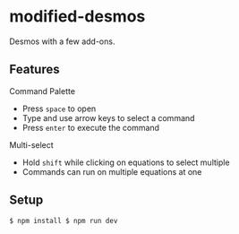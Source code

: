 # modified-desmos

Desmos with a few add-ons.

## Features

Command Palette
  - Press  `space` to open
  - Type and use arrow keys to select a command
  - Press `enter` to execute the command

Multi-select
  - Hold `shift` while clicking on equations to select multiple
  - Commands can run on multiple equations at one

## Setup
`
$ npm install
$ npm run dev
`